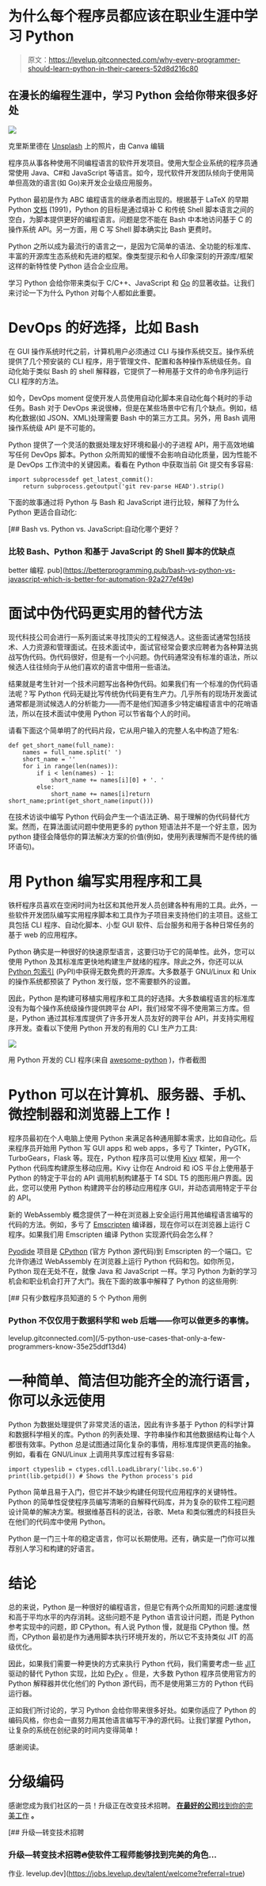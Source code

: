 # 为什么每个程序员都应该在职业生涯中学习 Python

> 原文：<https://levelup.gitconnected.com/why-every-programmer-should-learn-python-in-their-careers-52d8d216c80>

## 在漫长的编程生涯中，学习 Python 会给你带来很多好处

![](img/fe9d42e311145b0e50528911d9146567.png)

克里斯里德在 [Unsplash](https://unsplash.com/collections/9285134/code-%2F-programming?utm_source=unsplash&utm_medium=referral&utm_content=creditCopyText) 上的照片，由 Canva 编辑

程序员从事各种使用不同编程语言的软件开发项目。使用大型企业系统的程序员通常使用 Java、C#和 JavaScript 等语言。如今，现代软件开发团队倾向于使用简单但高效的语言(如 Go)来开发企业级应用服务。

Python 最初是作为 ABC 编程语言的继承者而出现的。根据基于 LaTeX 的早期 Python [文档](https://github.com/python/cpython/blob/d9bf55d0d05fdadc96382c4e3c9c55630a2ef435/Doc/tut/tut.tex#L47) (1991)，Python 的目标是通过填补 C 和传统 Shell 脚本语言之间的空白，为脚本提供更好的编程语言。问题是您不能在 Bash 中本地访问基于 C 的操作系统 API。另一方面，用 C 写 Shell 脚本确实比 Bash 更费时。

Python 之所以成为最流行的语言之一，是因为它简单的语法、全功能的标准库、丰富的开源库生态系统和先进的框架。像类型提示和令人印象深刻的开源库/框架这样的新特性使 Python 适合企业应用。

学习 Python 会给你带来类似于 C/C++、JavaScript 和 [Go](/5-lessons-that-golang-teaches-to-all-programmers-71b332504cf2) 的显著收益。让我们来讨论一下为什么 Python 对每个人都如此重要。

# DevOps 的好选择，比如 Bash

在 GUI 操作系统时代之前，计算机用户必须通过 CLI 与操作系统交互。操作系统提供了几个预安装的 CLI 程序，用于管理文件、配置和各种操作系统级任务。自动化始于类似 Bash 的 shell 解释器，它提供了一种用基于文件的命令序列运行 CLI 程序的方法。

如今，DevOps moment 促使开发人员使用自动化脚本来自动化每个耗时的手动任务。Bash 对于 DevOps 来说很棒，但是在某些场景中它有几个缺点。例如，结构化数据(如 JSON、XML)处理需要 Bash 中的第三方工具。另外，用 Bash 调用操作系统级 API 是不可能的。

Python 提供了一个灵活的数据处理友好环境和最小的子进程 API，用于高效地编写任何 DevOps 脚本。Python 众所周知的缓慢不会影响自动化质量，因为性能不是 DevOps 工作流中的关键因素。看看在 Python 中获取当前 Git 提交有多容易:

```
import subprocessdef get_latest_commit():
    return subprocess.getoutput('git rev-parse HEAD').strip()
```

下面的故事通过将 Python 与 Bash 和 JavaScript 进行比较，解释了为什么 Python 更适合自动化:

[](https://betterprogramming.pub/bash-vs-python-vs-javascript-which-is-better-for-automation-92a277ef49e) [## Bash vs. Python vs. JavaScript:自动化哪个更好？

### 比较 Bash、Python 和基于 JavaScript 的 Shell 脚本的优缺点

better 编程. pub](https://betterprogramming.pub/bash-vs-python-vs-javascript-which-is-better-for-automation-92a277ef49e) 

# 面试中伪代码更实用的替代方法

现代科技公司会进行一系列面试来寻找顶尖的工程候选人。这些面试通常包括技术、人力资源和管理面试。在技术面试中，面试官经常会要求应聘者为各种算法挑战写伪代码。伪代码很好，但是有一个小问题。伪代码通常没有标准的语法，所以候选人往往倾向于从他们喜欢的语言中借用一些语法。

结果就是考生针对一个技术问题写出各种伪代码。如果我们有一个标准的伪代码语法呢？写 Python 代码无疑比写传统伪代码更有生产力。几乎所有的现场开发面试通常都是测试候选人的分析能力——而不是他们知道多少特定编程语言中的花哨语法，所以在技术面试中使用 Python 可以节省每个人的时间。

请看下面这个简单明了的代码片段，它从用户输入的完整人名中构造了短名:

```
def get_short_name(full_name):
    names = full_name.split(' ')
    short_name = ''
    for i in range(len(names)):
        if i < len(names) - 1:
            short_name += names[i][0] + '. '
        else:
            short_name += names[i]return short_name;print(get_short_name(input()))
```

在技术访谈中编写 Python 代码会产生一个语法正确、易于理解的伪代码替代方案。然而，在算法面试问题中使用更多的 python 短语法并不是一个好主意，因为 python 捷径会降低你的算法解决方案的价值(例如，使用列表理解而不是传统的循环语句)。

# 用 Python 编写实用程序和工具

铁杆程序员喜欢在空闲时间为社区和其他开发人员创建各种有用的工具。此外，一些软件开发团队编写实用程序脚本和工具作为子项目来支持他们的主项目。这些工具包括 CLI 程序、自动化脚本、小型 GUI 软件、后台服务和用于各种日常任务的基于 web 的应用程序。

Python 确实是一种很好的快速原型语言，这要归功于它的简单性。此外，您可以使用 Python 及其标准库更快地构建生产就绪的程序。除此之外，你还可以从 [Python 包索引](https://en.wikipedia.org/wiki/Python_Package_Index) (PyPI)中获得无数免费的开源库。大多数基于 GNU/Linux 和 Unix 的操作系统都预装了 Python 发行版，您不需要额外的设置。

因此，Python 是构建可移植实用程序和工具的好选择。大多数编程语言的标准库没有为每个操作系统级操作提供跨平台 API，我们经常不得不使用第三方库。但是，Python 通过其标准库提供了许多开发人员友好的跨平台 API，并支持实用程序开发。查看以下使用 Python 开发的有用的 CLI 生产力工具:

![](img/909752fd7a881318ee60e64d663cc785.png)

用 Python 开发的 CLI 程序(来自 [awesome-python](https://github.com/vinta/awesome-python#command-line-tools) )，作者截图

# Python 可以在计算机、服务器、手机、微控制器和浏览器上工作！

程序员最初在个人电脑上使用 Python 来满足各种通用脚本需求，比如自动化。后来程序员开始用 Python 写 GUI apps 和 web apps，多亏了 Tkinter，PyGTK，TurboGears，Flask 等。现在，Python 程序员可以使用 [Kivy](https://github.com/kivy/kivy) 框架，用一个 Python 代码库构建原生移动应用。Kivy 让你在 Android 和 iOS 平台上使用基于 Python 的特定于平台的 API 调用机制构建基于 T4 SDL T5 的图形用户界面。因此，您可以使用 Python 构建跨平台的移动应用程序 GUI，并动态调用特定于平台的 API。

新的 WebAssembly 概念提供了一种在浏览器上安全运行用其他编程语言编写的代码的方法。例如，多亏了 [Emscripten](https://github.com/emscripten-core/emscripten) 编译器，现在你可以在浏览器上运行 C 程序。如果我们用 Emscripten 编译 Python 实现源代码会怎么样？

[Pyodide](https://github.com/pyodide/pyodide) 项目是 [CPython](https://github.com/python/cpython) (官方 Python 源代码)到 Emscripten 的一个端口。它允许你通过 WebAssembly 在浏览器上运行 Python 代码和包。如你所见，Python 现在无处不在，就像 Java 和 JavaScript 一样。学习 Python 为新的学习机会和职业机会打开了大门。我在下面的故事中解释了 Python 的这些用例:

[](/5-python-use-cases-that-only-a-few-programmers-know-35e25ddf13d4) [## 只有少数程序员知道的 5 个 Python 用例

### Python 不仅仅用于数据科学和 web 后端——你可以做更多的事情。

levelup.gitconnected.com](/5-python-use-cases-that-only-a-few-programmers-know-35e25ddf13d4) 

# 一种简单、简洁但功能齐全的流行语言，你可以永远使用

Python 为数据处理提供了非常灵活的语法，因此有许多基于 Python 的科学计算和数据科学相关的库。Python 的列表处理、字符串操作和其他数据结构让每个人都很有效率。Python 总是试图通过简化复杂的事情，用标准库提供更高的抽象。例如，看看在 GNU/Linux 上调用共享库过程有多容易:

```
import ctypeslib = ctypes.cdll.LoadLibrary('libc.so.6')
print(lib.getpid()) # Shows the Python process's pid
```

Python 简单且易于入门，但它并不缺少构建任何现代应用程序的关键特性。Python 的简单性促使程序员编写清晰的自解释代码库，并为复杂的软件工程问题设计简单的解决方案。根据维基百科的说法，谷歌、Meta 和类似雅虎的科技巨头在他们的代码库中使用 Python。

Python 是一门三十年的稳定语言，你可以长期使用。还有，确实是一门你可以推荐别人学习和构建的好语言。

# 结论

总的来说，Python 是一种很好的编程语言，但是它有两个众所周知的问题:速度慢和高于平均水平的内存消耗。这些问题不是 Python 语言设计问题，而是 Python 参考实现中的问题，即 CPython。有人说 Python 慢，就是指 CPython 慢。然而，CPython 最初是作为通用脚本执行环境开发的，所以它不支持类似 JIT 的高级优化。

因此，如果我们需要一种更快的方式来执行 Python 代码，我们需要考虑一些 [JIT](https://en.wikipedia.org/wiki/Just-in-time_compilation) 驱动的替代 Python 实现，比如 [PyPy](https://github.com/mozillazg/pypy) 。但是，大多数 Python 程序员使用官方的 Python 解释器并优化他们的 Python 源代码，而不是使用第三方的 Python 代码运行器。

正如我们所讨论的，学习 Python 会给你带来很多好处。如果你适应了 Python 的编码风格，你也会一直努力用其他语言编写干净的源代码。让我们掌握 Python，让复杂的系统在创纪录的时间内变得简单！

感谢阅读。

# 分级编码

感谢您成为我们社区的一员！升级正在改变技术招聘。 [**在最好的公司**找到你的完美工作](https://jobs.levelup.dev/talent/welcome?referral=true) **。**

[](https://jobs.levelup.dev/talent/welcome?referral=true) [## 升级—转变技术招聘

### 升级—转变技术招聘🔥使软件工程师能够找到完美的角色…

作业. levelup.dev](https://jobs.levelup.dev/talent/welcome?referral=true)
